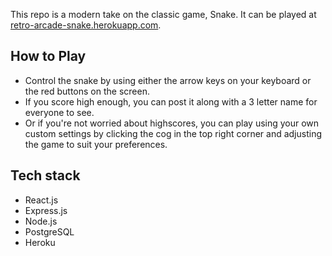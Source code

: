 This repo is a modern take on the classic game, Snake. It can be played at [retro-arcade-snake.herokuapp.com](https://retro-arcade-snake.herokuapp.com/).

## How to Play 
- Control the snake by using either the arrow keys on your keyboard or the red buttons on the screen.
- If you score high enough, you can post it along with a 3 letter name for everyone to see.
- Or if you're not worried about highscores, you can play using your own custom settings by clicking the cog in the top right corner and adjusting the game to suit your preferences. 

## Tech stack

- React.js
- Express.js
- Node.js
- PostgreSQL
- Heroku